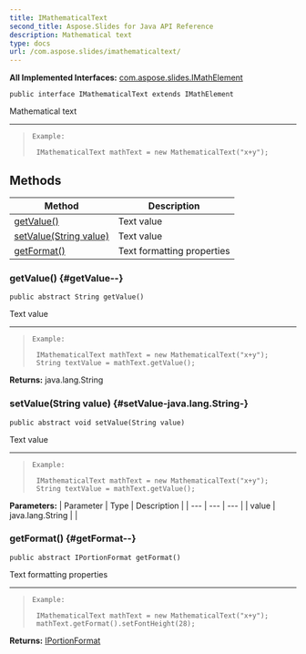 ```yaml
---
title: IMathematicalText
second_title: Aspose.Slides for Java API Reference
description: Mathematical text
type: docs
url: /com.aspose.slides/imathematicaltext/
---
```

**All Implemented Interfaces:**
[com.aspose.slides.IMathElement](../../com.aspose.slides/imathelement)
```
public interface IMathematicalText extends IMathElement
```

Mathematical text

--------------------

> ```
> Example:
>  
>  IMathematicalText mathText = new MathematicalText("x+y");
> ```
## Methods

| Method | Description |
| --- | --- |
| [getValue()](#getValue--) | Text value |
| [setValue(String value)](#setValue-java.lang.String-) | Text value |
| [getFormat()](#getFormat--) | Text formatting properties |
### getValue() {#getValue--}
```
public abstract String getValue()
```


Text value

--------------------

> ```
> Example:
>  
>  IMathematicalText mathText = new MathematicalText("x+y");
>  String textValue = mathText.getValue();
> ```

**Returns:**
java.lang.String
### setValue(String value) {#setValue-java.lang.String-}
```
public abstract void setValue(String value)
```


Text value

--------------------

> ```
> Example:
>  
>  IMathematicalText mathText = new MathematicalText("x+y");
>  String textValue = mathText.getValue();
> ```

**Parameters:**
| Parameter | Type | Description |
| --- | --- | --- |
| value | java.lang.String |  |

### getFormat() {#getFormat--}
```
public abstract IPortionFormat getFormat()
```


Text formatting properties

--------------------

> ```
> Example:
>  
>  IMathematicalText mathText = new MathematicalText("x+y");
>  mathText.getFormat().setFontHeight(28);
> ```

**Returns:**
[IPortionFormat](../../com.aspose.slides/iportionformat)
